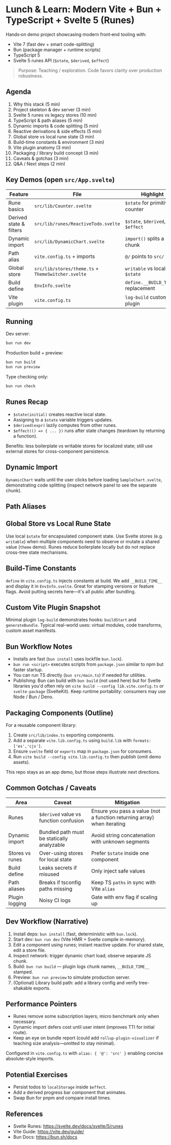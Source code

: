 # Lunch & Learn: Modern Vite + Bun + TypeScript + Svelte 5 (Runes)

Hands‑on demo project showcasing modern front‑end tooling with:

- Vite 7 (fast dev + smart code-splitting)
- Bun (package manager + runtime scripts)
- TypeScript 5
- Svelte 5 runes API (`$state`, `$derived`, `$effect`)

> Purpose: Teaching / exploration. Code favors clarity over production robustness.

## Agenda

1. Why this stack (5 min)
2. Project skeleton & dev server (3 min)
3. Svelte 5 runes vs legacy stores (10 min)
4. TypeScript & path aliases (5 min)
5. Dynamic imports & code splitting (5 min)
6. Reactive derivations & side effects (5 min)
7. Global store vs local rune state (3 min)
8. Build-time constants & environment (3 min)
9. Vite plugin anatomy (3 min)
10. Packaging / library build concept (3 min)
11. Caveats & gotchas (3 min)
12. Q&A / Next steps (2 min)

## Key Demos (open `src/App.svelte`)

| Feature | File | Highlight |
|---------|------|-----------|
| Rune basics | `src/lib/Counter.svelte` | `$state` for primitive counter |
| Derived state & filters | `src/lib/runes/ReactiveTodo.svelte` | `$state`, `$derived`, `$effect` |
| Dynamic import | `src/lib/DynamicChart.svelte` | `import()` splits a chunk |
| Path alias | `vite.config.ts` + imports | `@/` points to `src/` |
| Global store | `src/lib/stores/theme.ts` + `ThemeSwitcher.svelte` | `writable` vs local `$state` |
| Build define | `EnvInfo.svelte` | `define.__BUILD_TIME__` replacement |
| Vite plugin | `vite.config.ts` | `log-build` custom plugin |

## Running

Dev server:

```bash
bun run dev
```

Production build + preview:

```bash
bun run build
bun run preview
```

Type checking only:

```bash
bun run check
```

## Runes Recap

- `$state(initial)` creates reactive local state.
- Assigning to a `$state` variable triggers updates.
- `$derived(expr)` lazily computes from other runes.
- `$effect(() => { ... })` runs after state changes (teardown by returning a function).

Benefits: less boilerplate vs writable stores for localized state; still use external stores for cross-component persistence.

## Dynamic Import

`DynamicChart` waits until the user clicks before loading `SampleChart.svelte`, demonstrating code splitting (inspect network panel to see the separate chunk).

## Path Aliases
## Global Store vs Local Rune State

Use local `$state` for encapsulated component state. Use Svelte stores (e.g. `writable`) when multiple components need to observe or mutate a shared value (`theme` demo). Runes reduce boilerplate locally but do not replace cross-tree state mechanisms.

## Build-Time Constants

`define` in `vite.config.ts` injects constants at build. We add `__BUILD_TIME__` and display it in `EnvInfo.svelte`. Great for stamping versions or feature flags. Avoid putting secrets here—it's all public after bundling.

## Custom Vite Plugin Snapshot

Minimal plugin `log-build` demonstrates hooks: `buildStart` and `generateBundle`. Typical real-world uses: virtual modules, code transforms, custom asset manifests.

## Bun Workflow Notes

- Installs are fast (`bun install` uses lockfile `bun.lock`).
- `bun run <script>` executes scripts from `package.json` similar to npm but faster startup.
- You can run TS directly (`bun src/main.ts`) if needed for utilities.
- Publishing: Bun can build with `bun build` (not used here) but for Svelte libraries you'd often rely on `vite build --config lib.vite.config.ts` or `svelte-package` (SvelteKit). Keep runtime portability: consumers may use Node / Bun / Deno.

## Packaging Components (Outline)

For a reusable component library:
1. Create `src/lib/index.ts` exporting components.
2. Add a separate `vite.lib.config.ts` using `build.lib` with `formats: ['es','cjs']`.
3. Ensure `svelte` field or `exports` map in `package.json` for consumers.
4. Run `vite build --config vite.lib.config.ts` then publish (omit demo assets).

This repo stays as an app demo, but those steps illustrate next directions.

## Common Gotchas / Caveats

| Area | Caveat | Mitigation |
|------|--------|------------|
| Runes | `$derived` value vs function confusion | Ensure you pass a value (not a function returning array) when iterating |
| Dynamic import | Bundled path must be statically analyzable | Avoid string concatenation with unknown segments |
| Stores vs runes | Over-using stores for local state | Prefer `$state` inside one component |
| Build define | Leaks secrets if misused | Only inject safe values |
| Path aliases | Breaks if tsconfig paths missing | Keep TS `paths` in sync with Vite `alias` |
| Plugin logging | Noisy CI logs | Gate with env flag if scaling up |

## Dev Workflow (Narrative)

1. Install deps: `bun install` (fast, deterministic with `bun.lock`).
2. Start dev: `bun run dev` (Vite HMR + Svelte compile in-memory).
3. Edit a component using runes; instant reactive update. For shared state, edit a store file.
4. Inspect network: trigger dynamic chart load; observe separate JS chunk.
5. Build: `bun run build` — plugin logs chunk names, `__BUILD_TIME__` stamped.
6. Preview: `bun run preview` to simulate production server.
7. (Optional) Library build path: add a library config and verify tree-shakable exports.

## Performance Pointers

- Runes remove some subscription layers; micro benchmark only when necessary.
- Dynamic import defers cost until user intent (improves TTI for initial route).
- Keep an eye on bundle report (could add `rollup-plugin-visualizer` if teaching size analysis—omitted to stay minimal).


Configured in `vite.config.ts` with `alias: { '@': 'src' }` enabling concise absolute-style imports.

## Potential Exercises

- Persist todos to `localStorage` inside `$effect`.
- Add a derived progress bar component that animates.
- Swap Bun for pnpm and compare install times.

## References

- Svelte Runes: https://svelte.dev/docs/svelte/5/runes
- Vite Guide: https://vite.dev/guide/
- Bun Docs: https://bun.sh/docs
